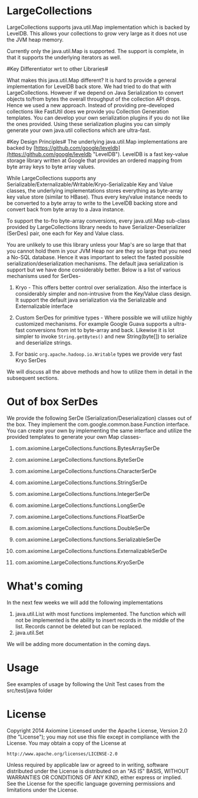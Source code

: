 # LargeCollections #

LargeCollections supports java.util.Map implementation which is backed by LevelDB. This allows your collections to grow very large as it does not use the JVM heap memory.

Currently only the java.util.Map is supported. The support is complete, in that it supports the underlying iterators as well.

#Key Differentiator wrt to other Libraries#

What makes this java.util.Map different? It is hard to provide a general implementation for LevelDB back store. We had tried to do that with LargeCollections. However if we depend on Java Serialization to convert objects to/from bytes the overall throughput of the collection API drops. Hence we used a new approach. Instead of providing pre-developed collections like FastUtil does we provide you Collection Generation templates. You can develop your own serialization plugins if you do not like the ones provided. Using these serialization plugins you can simply generate your own java.util collections which are ultra-fast. 

#Key Design Principles#
The underlying java.util.Map implementations are backed by [https://github.com/google/leveldb](https://github.com/google/leveldb "LevelDB"). LevelDB is a fast key-value storage library written at Google that provides an ordered mapping from byte array keys to byte array values.

While LargeCollections supports any Serializable/Externalizable/Writable/Kryo-Serializable Key and Value classes, the underlying implementations stores everything as byte-array key value store (similar to HBase). Thus every key/value instance needs to be converted to a byte array to write to the LevelDB backing store and convert back from byte array to a Java instance.

To support the to-fro byte-array conversions, every java.util.Map sub-class provided by LargeCollections library needs to have Serializer-Deserializer (SerDes) pair, one each for Key and Value class. 

You are unlikely to use this library unless your Map's are so large that that you cannot hold them in your JVM Heap nor are they so large that you need a No-SQL database. Hence it was important to select the fasted possible serialization/deserialization mechanisms. The default java serialization is support but we have done considerably better. Below is a list of various mechanisms used for SerDes-

1. Kryo - This offers better control over serialization. Also the interface is considerably simpler and non-intrusive from the Key/Value class design. It support the default java serialization via the Serializable and Externalizable interface

2. Custom SerDes for primitive types - Where possible we will utilize highly customized mechanisms. For example Google Guava supports a ultra-fast conversions from int to byte-array and back. Likewise it is lot simpler to invoke `String.getBytes()` and new String(byte[]) to serialize and deserialize strings. 

3. For basic `org.apache.hadoop.io.Writable` types we provide very fast Kryo SerDes

We will discuss all the above methods and how to utilize them in detail in the subsequent sections.  



Out of box SerDes
================
We provide the following SerDe (Serialization/Deserialization) classes out of the box. They implement the com.google.common.base.Function interface. You can create your own by implementing the same interface and utilize the provided templates to generate your own Map classes-

01. com.axiomine.LargeCollections.functions.BytesArraySerDe

02. com.axiomine.LargeCollections.functions.ByteSerDe

03. com.axiomine.LargeCollections.functions.CharacterSerDe

04. com.axiomine.LargeCollections.functions.StringSerDe

05. com.axiomine.LargeCollections.functions.IntegerSerDe

06. com.axiomine.LargeCollections.functions.LongSerDe

07. com.axiomine.LargeCollections.functions.FloatSerDe

08. com.axiomine.LargeCollections.functions.DoubleSerDe

09. com.axiomine.LargeCollections.functions.SerializableSerDe 

10. com.axiomine.LargeCollections.functions.ExternalizableSerDe

11. com.axiomine.LargeCollections.functions.KryoSerDe

What's coming
================
In the next few weeks we will add the following implementations

1. java.util.List with most functions implemented. The function which will not be implemented is the ability to insert records in the middle of the list. Records cannot be deleted but can be replaced.
2. java.util.Set 


We will be adding more documentation in the coming days.

Usage
================

See examples of usage by following the Unit Test cases from the 
src/test/java folder

License
================

Copyright 2014 Axiomine
Licensed under the Apache License, Version 2.0 (the "License");
you may not use this file except in compliance with the License.
You may obtain a copy of the License at

    http://www.apache.org/licenses/LICENSE-2.0

Unless required by applicable law or agreed to in writing, software
distributed under the License is distributed on an "AS IS" BASIS,
WITHOUT WARRANTIES OR CONDITIONS OF ANY KIND, either express or implied.
See the License for the specific language governing permissions and
limitations under the License.
